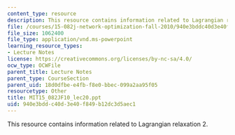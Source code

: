 ```yaml
---
content_type: resource
description: This resource contains information related to Lagrangian relaxation 2.
file: /courses/15-082j-network-optimization-fall-2010/940e3bddc40d3e40f849b12dc3d5aec1_MIT15_082JF10_lec20.ppt
file_size: 1062400
file_type: application/vnd.ms-powerpoint
learning_resource_types:
- Lecture Notes
license: https://creativecommons.org/licenses/by-nc-sa/4.0/
ocw_type: OCWFile
parent_title: Lecture Notes
parent_type: CourseSection
parent_uid: 18d0dfbe-e4fb-f8e0-bbec-099a2aa95f05
resourcetype: Other
title: MIT15_082JF10_lec20.ppt
uid: 940e3bdd-c40d-3e40-f849-b12dc3d5aec1
---
```

This resource contains information related to Lagrangian relaxation 2.